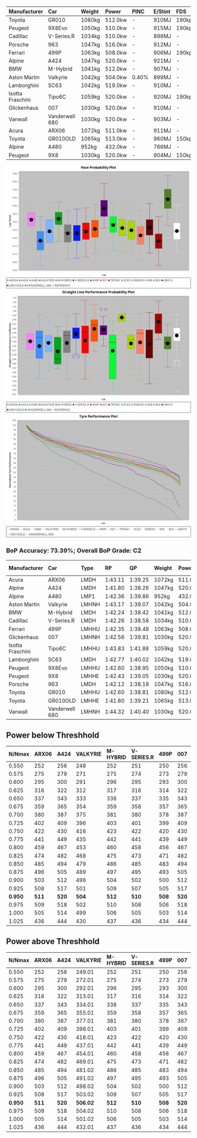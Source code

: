 | Manufacturer     | Car            | Weight | Power   | PINC    | E/Stint | FDS     |
|:-|:-|:-|:-|:-|:-|:-|
| Toyota           | GR010          | 1080kg | 512.0kw |    -    | 910MJ   | 190kph  |
| Peugeot          | 9X8Evo         | 1050kg | 510.0kw |    -    | 915MJ   | 190kph  |
| Cadillac         | V-Series.R     | 1034kg | 510.0kw |    -    | 898MJ   |    -    |
| Porsche          | 963            | 1047kg | 516.0kw |    -    | 912MJ   |    -    |
| Ferrari          | 499P           | 1063kg | 508.0kw |    -    | 906MJ   | 190kph  |
| Alpine           | A424           | 1047kg | 520.0kw |    -    | 921MJ   |    -    |
| BMW              | M-Hybrid       | 1041kg | 512.0kw |    -    | 907MJ   |    -    |
| Aston Martin     | Valkyrie       | 1042kg | 504.0kw | 0.40%   | 899MJ   |    -    |
| Lamborghini      | SC63           | 1042kg | 519.0kw |    -    | 910MJ   |    -    |
| Isotta Fraschini | Tipo6C         | 1059kg | 520.0kw |    -    | 920MJ   | 190kph  |
| Glickenhaus      | 007            | 1030kg | 520.0kw |    -    | 910MJ   |    -    |
| Vanwall          | Vanderwell 680 | 1030kg | 520.0kw |    -    | 903MJ   |    -    |
| Acura            | ARX06          | 1072kg | 511.0kw |    -    | 911MJ   |    -    |
| Toyota           | GR010OLD       | 1065kg | 513.0kw |    -    | 960MJ   | 150kph  |
| Alpine           | A480           | 952kg  | 432.0kw |    -    | 766MJ   |    -    |
| Peugeot          | 9X8            | 1030kg | 520.0kw |    -    | 904MJ   | 150kph  |

![PACECHART](./IMG/CUSTOM.png)
![STRAIGHTLINEPERFORMANCECHART](./IMG/CUSTOM_sp.png)
![TYREPERFORMANCECHART](./IMG/CUSTOM_tw.png)

### BoP Accuracy: 73.39%; Overall BoP Grade: C2
| Manufacturer     | Car            | Type  | RP      | QP      | Weight | Power¹  | Threshhold | PINC    | Power²   | E/Stint | AVG Vmax  | FDS     | RDLC | L/Stint | BOP-Grade | Model Accuracy | Model Points | Match%  | SimDiff |
|:-|:-|:-|:-|:-|:-|:-|:-|:-|:-|:-|:-|:-|:-|:-|:-|:-|:-|:-|:-|
| Acura            | ARX06          | LMDH  | 1:43.11 | 1:39.25 | 1072kg | 511.0kw | 210.0kph   |    -    | 511.00kw |  911MJ  | 305.64kph |    -    | 1.00 | 33      | +C2       | 100.00%        | 996          | 71.61%  | #       |
| Alpine           | A424           | LMDH  | 1:41.80 | 1:38.26 | 1047kg | 520.0kw | 210.0kph   |    -    | 520.00kw |  921MJ  | 306.13kph |    -    | 1.03 | 33      | -E1       | 96.10%         | 2390         | 58.03%  | +0.55   |
| Alpine           | A480           | LMP1  | 1:42.36 | 1:39.86 |  952kg | 432.0kw | 210.0kph   |    -    | 432.00kw |  766MJ  | 304.19kph |    -    | 0.98 | 31      | -B1       | 95.62%         | 1701         | 89.01%  | #       |
| Aston Martin     | Valkyrie       | LMHNH | 1:43.17 | 1:39.07 | 1042kg | 504.0kw | 250.0kph   | 0.40%   | 506.00kw |  899MJ  | 302.87kph |    -    | 1.03 | 33      | +E1       | 100.00%        | 466          | 56.27%  | +0.71   |
| BMW              | M-Hybrid       | LMDH  | 1:42.24 | 1:38.42 | 1041kg | 512.0kw | 210.0kph   |    -    | 512.00kw |  907MJ  | 306.76kph |    -    | 1.04 | 33      | -C1       | 100.00%        | 3339         | 78.05%  | +0.53   |
| Cadillac         | V-Series.R     | LMDH  | 1:42.26 | 1:38.58 | 1034kg | 510.0kw | 210.0kph   |    -    | 510.00kw |  898MJ  | 308.83kph |    -    | 1.04 | 33      | -B2       | 99.56%         | 5841         | 82.14%  | +0.98   |
| Ferrari          | 499P           | LMHHU | 1:42.35 | 1:38.48 | 1063kg | 508.0kw | 210.0kph   |    -    | 508.00kw |  906MJ  | 306.14kph | 190kph  | 1.04 | 33      | -B1       | 99.57%         | 7417         | 86.29%  | +0.76   |
| Glickenhaus      | 007            | LMHNH | 1:42.56 | 1:39.81 | 1030kg | 520.0kw | 210.0kph   |    -    | 520.00kw |  910MJ  | 313.54kph |    -    | 0.96 | 33      | ~A1       | 93.90%         | 2170         | 100.00% | #       |
| Isotta Fraschini | Tipo6C         | LMHHU | 1:43.83 | 1:41.88 | 1059kg | 520.0kw | 210.0kph   |    -    | 520.00kw |  920MJ  | 308.46kph | 190kph  | 1.06 | 33      | +Ω1       | 100.00%        | 132          | 19.49%  | -0.41   |
| Lamborghini      | SC63           | LMDH  | 1:42.77 | 1:40.02 | 1042kg | 519.0kw | 210.0kph   |    -    | 519.00kw |  910MJ  | 304.50kph |    -    | 1.06 | 33      | ~A1       | 100.00%        | 784          | 97.20%  | -0.69   |
| Peugeot          | 9X8Evo         | LMHHU | 1:42.60 | 1:38.95 | 1050kg | 510.0kw | 210.0kph   |    -    | 510.00kw |  915MJ  | 314.95kph | 190kph  | 1.01 | 33      | +B1       | 100.00%        | 1891         | 88.48%  | +1.08   |
| Peugeot          | 9X8            | LMHHE | 1:42.43 | 1:39.05 | 1030kg | 520.0kw | 210.0kph   |    -    | 520.00kw |  904MJ  | 306.52kph | 150kph  | 1.05 | 33      | -A2       | 99.96%         | 4579         | 91.26%  | -0.23   |
| Porsche          | 963            | LMDH  | 1:42.12 | 1:38.18 | 1047kg | 516.0kw | 210.0kph   |    -    | 516.00kw |  912MJ  | 307.11kph |    -    | 1.03 | 33      | -C2       | 98.39%         | 16118        | 74.89%  | +0.37   |
| Toyota           | GR010          | LMHHU | 1:42.60 | 1:38.81 | 1080kg | 512.0kw | 210.0kph   |    -    | 512.00kw |  910MJ  | 304.23kph | 190kph  | 1.03 | 33      | ~A1       | 99.90%         | 5196         | 100.00% | +0.72   |
| Toyota           | GR010OLD       | LMHHE | 1:41.80 | 1:39.21 | 1065kg | 513.0kw | 210.0kph   |    -    | 513.00kw |  960MJ  | 313.51kph | 150kph  | 1.03 | 33      | -E1       | 97.31%         | 905          | 58.12%  | #       |
| Vanwall          | Vanderwell 680 | LMHNH | 1:44.32 | 1:40.40 | 1030kg | 520.0kw | 210.0kph   |    -    | 520.00kw |  903MJ  | 308.05kph |    -    | 1.01 | 33      | +Ω1       | 98.91%         | 543          | 23.41%  | #       |

## Power below Threshhold
| N/Nmax    | ARX06   | A424    | VALKYRIE | M-HYBRID | V-SERIES.R | 499P    | 007     | TIPO6C  | SC63    | 9X8EVO  | 9X8     | 963     | GR010   | GR010OLD | VANDERWELL 680 | ​     | RPM      | A480       |
|:-|:-|:-|:-|:-|:-|:-|:-|:-|:-|:-|:-|:-|:-|:-|:-|:-|:-|:-|
|  0.550    |  252    |  256    |  248     |  252     |  251       |  250    |  256    |  256    |  256    |  251    |  256    |  254    |  252    |  253     |  256           |  ​    |   --     |   -        |
|  0.575    |  275    |  279    |  271     |  275     |  274       |  273    |  279    |  279    |  279    |  274    |  279    |  277    |  275    |  276     |  279           |  ​    |   --     |   -        |
|  0.600    |  295    |  300    |  291     |  296     |  295       |  293    |  300    |  300    |  299    |  295    |  300    |  298    |  296    |  296     |  300           |  ​    |   --     |   -        |
|  0.625    |  316    |  322    |  312     |  317     |  316       |  314    |  322    |  322    |  321    |  316    |  322    |  319    |  317    |  317     |  322           |  ​    |   --     |   -        |
|  0.650    |  337    |  343    |  333     |  338     |  337       |  335    |  343    |  343    |  342    |  337    |  343    |  340    |  338    |  338     |  343           |  ​    |   --     |   -        |
|  0.675    |  359    |  365    |  354     |  359     |  358       |  357    |  365    |  365    |  364    |  358    |  365    |  362    |  359    |  360     |  365           |  ​    |   --     |   -        |
|  0.700    |  380    |  387    |  375     |  381     |  380       |  378    |  387    |  387    |  386    |  380    |  387    |  384    |  381    |  382     |  387           |  ​    |   --     |   -        |
|  0.725    |  402    |  409    |  396     |  403     |  401       |  399    |  409    |  409    |  408    |  401    |  409    |  406    |  403    |  403     |  409           |  ​    |   --     |   -        |
|  0.750    |  422    |  430    |  416     |  423     |  422       |  420    |  430    |  430    |  429    |  422    |  430    |  427    |  423    |  424     |  430           |  ​    |   --     |   -        |
|  0.775    |  441    |  449    |  435     |  442     |  441       |  439    |  449    |  449    |  448    |  441    |  449    |  446    |  442    |  443     |  449           |  ​    |  5000    |  -3386005  |
|  0.800    |  459    |  467    |  453     |  460     |  458       |  456    |  467    |  467    |  466    |  458    |  467    |  463    |  460    |  461     |  467           |  ​    |  5500    |  -3687783  |
|  0.825    |  474    |  482    |  468     |  475     |  473       |  471    |  482    |  482    |  481    |  473    |  482    |  478    |  475    |  476     |  482           |  ​    |  5999    |  -4004324  |
|  0.850    |  485    |  494    |  479     |  486     |  485       |  483    |  494    |  494    |  493    |  485    |  494    |  490    |  486    |  487     |  494           |  ​    |  6499    |  -4335628  |
|  0.875    |  496    |  505    |  489     |  497     |  495       |  493    |  505    |  505    |  504    |  495    |  505    |  501    |  497    |  498     |  505           |  ​    |  7000    |  -4681695  |
|  0.900    |  503    |  512    |  496     |  504     |  502       |  500    |  512    |  512    |  511    |  502    |  512    |  508    |  504    |  505     |  512           |  ​    |  7500    |  -5042525  |
|  0.925    |  508    |  517    |  501     |  509     |  507       |  505    |  517    |  517    |  516    |  507    |  517    |  513    |  509    |  510     |  517           |  ​    |  8000    |  429       |
| **0.950** | **511** | **520** | **504**  | **512**  | **510**    | **508** | **520** | **520** | **519** | **510** | **520** | **516** | **512** | **513**  | **520**        | **​** | **8499** | **432**    |
|  0.975    |  509    |  518    |  502     |  510     |  508       |  506    |  518    |  518    |  517    |  508    |  518    |  514    |  510    |  511     |  518           |  ​    |  9000    |  216       |
|  1.000    |  505    |  514    |  499     |  506     |  505       |  503    |  514    |  514    |  513    |  505    |  514    |  510    |  506    |  507     |  514           |  ​    |   --     |   -        |
|  1.025    |  436    |  444    |  430     |  437     |  436       |  434    |  444    |  444    |  443    |  436    |  444    |  441    |  437    |  438     |  444           |  ​    |   --     |   -        |

## Power above Threshhold
| N/Nmax    | ARX06   | A424    | VALKYRIE   | M-HYBRID | V-SERIES.R | 499P    | 007     | TIPO6C  | SC63    | 9X8EVO  | 9X8     | 963     | GR010   | GR010OLD | VANDERWELL 680 | ​     | RPM      | A480       |
|:-|:-|:-|:-|:-|:-|:-|:-|:-|:-|:-|:-|:-|:-|:-|:-|:-|:-|:-|
|  0.550    |  252    |  256    |  249.01    |  252     |  251       |  250    |  256    |  256    |  256    |  251    |  256    |  254    |  252    |  253     |  256           |  ​    |   --     |   -        |
|  0.575    |  275    |  279    |  272.01    |  275     |  274       |  273    |  279    |  279    |  279    |  274    |  279    |  277    |  275    |  276     |  279           |  ​    |   --     |   -        |
|  0.600    |  295    |  300    |  292.01    |  296     |  295       |  293    |  300    |  300    |  299    |  295    |  300    |  298    |  296    |  296     |  300           |  ​    |   --     |   -        |
|  0.625    |  316    |  322    |  313.01    |  317     |  316       |  314    |  322    |  322    |  321    |  316    |  322    |  319    |  317    |  317     |  322           |  ​    |   --     |   -        |
|  0.650    |  337    |  343    |  334.01    |  338     |  337       |  335    |  343    |  343    |  342    |  337    |  343    |  340    |  338    |  338     |  343           |  ​    |   --     |   -        |
|  0.675    |  359    |  365    |  355.01    |  359     |  358       |  357    |  365    |  365    |  364    |  358    |  365    |  362    |  359    |  360     |  365           |  ​    |   --     |   -        |
|  0.700    |  380    |  387    |  377.01    |  381     |  380       |  378    |  387    |  387    |  386    |  380    |  387    |  384    |  381    |  382     |  387           |  ​    |   --     |   -        |
|  0.725    |  402    |  409    |  398.01    |  403     |  401       |  399    |  409    |  409    |  408    |  401    |  409    |  406    |  403    |  403     |  409           |  ​    |   --     |   -        |
|  0.750    |  422    |  430    |  418.01    |  423     |  422       |  420    |  430    |  430    |  429    |  422    |  430    |  427    |  423    |  424     |  430           |  ​    |   --     |   -        |
|  0.775    |  441    |  449    |  437.01    |  442     |  441       |  439    |  449    |  449    |  448    |  441    |  449    |  446    |  442    |  443     |  449           |  ​    |  5000    |  -3386005  |
|  0.800    |  459    |  467    |  454.01    |  460     |  458       |  456    |  467    |  467    |  466    |  458    |  467    |  463    |  460    |  461     |  467           |  ​    |  5500    |  -3687783  |
|  0.825    |  474    |  482    |  469.01    |  475     |  473       |  471    |  482    |  482    |  481    |  473    |  482    |  478    |  475    |  476     |  482           |  ​    |  5999    |  -4004324  |
|  0.850    |  485    |  494    |  481.02    |  486     |  485       |  483    |  494    |  494    |  493    |  485    |  494    |  490    |  486    |  487     |  494           |  ​    |  6499    |  -4335628  |
|  0.875    |  496    |  505    |  491.02    |  497     |  495       |  493    |  505    |  505    |  504    |  495    |  505    |  501    |  497    |  498     |  505           |  ​    |  7000    |  -4681695  |
|  0.900    |  503    |  512    |  498.02    |  504     |  502       |  500    |  512    |  512    |  511    |  502    |  512    |  508    |  504    |  505     |  512           |  ​    |  7500    |  -5042525  |
|  0.925    |  508    |  517    |  503.02    |  509     |  507       |  505    |  517    |  517    |  516    |  507    |  517    |  513    |  509    |  510     |  517           |  ​    |  8000    |  429       |
| **0.950** | **511** | **520** | **506.02** | **512**  | **510**    | **508** | **520** | **520** | **519** | **510** | **520** | **516** | **512** | **513**  | **520**        | **​** | **8499** | **432**    |
|  0.975    |  509    |  518    |  504.02    |  510     |  508       |  506    |  518    |  518    |  517    |  508    |  518    |  514    |  510    |  511     |  518           |  ​    |  9000    |  216       |
|  1.000    |  505    |  514    |  501.02    |  506     |  505       |  503    |  514    |  514    |  513    |  505    |  514    |  510    |  506    |  507     |  514           |  ​    |   --     |   -        |
|  1.025    |  436    |  444    |  432.01    |  437     |  436       |  434    |  444    |  444    |  443    |  436    |  444    |  441    |  437    |  438     |  444           |  ​    |   --     |   -        |
